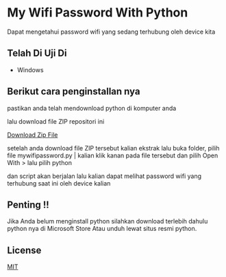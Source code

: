 
# My Wifi Password With Python

Dapat mengetahui password wifi yang sedang terhubung oleh device kita

## Telah Di Uji Di

- Windows

## Berikut cara penginstallan nya

pastikan anda telah mendownload python di komputer anda

lalu download file ZIP repositori ini

[Download Zip File](https://github.com/withfabian/mywifi/)

setelah anda download file ZIP tersebut kalian ekstrak lalu buka folder, pilih file mywifipassword.py | kalian klik kanan pada file tersebut dan pilih Open With > lalu pilih python

dan script akan berjalan lalu kalian dapat melihat password wifi yang terhubung saat ini oleh device kalian

## Penting !! 
Jika Anda belum menginstall python silahkan download terlebih dahulu python nya di Microsoft Store Atau unduh lewat situs resmi python.


## License

[MIT](https://choosealicense.com/licenses/mit/)
